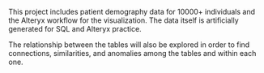 This project includes patient demography data for 10000+ individuals and the Alteryx workflow for the visualization. The data itself is artificially generated for SQL and Alteryx practice. 

The relationship between the tables will also be explored in order to find connections, similarities, and anomalies among the tables and within each one.
